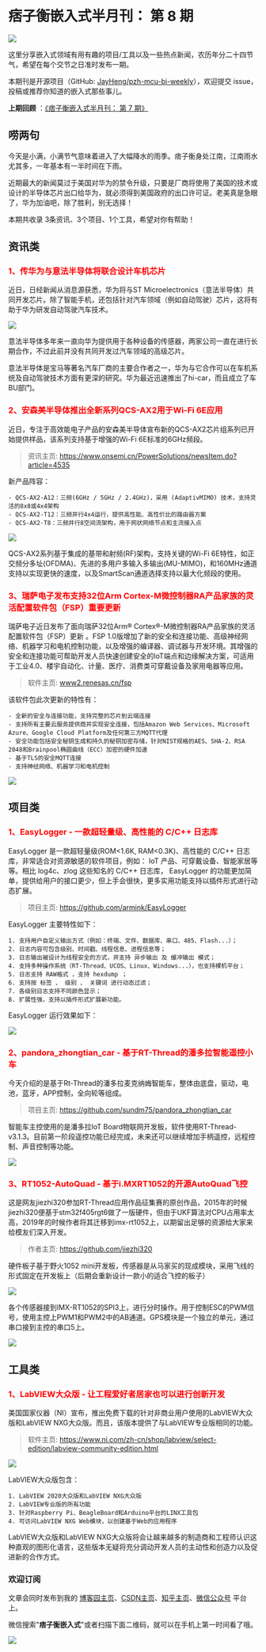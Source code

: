 # 痞子衡嵌入式半月刊： 第 8 期

![](http://henjay724.com/image/cnblogs/pzh_mcu_bi_weekly.PNG)

这里分享嵌入式领域有用有趣的项目/工具以及一些热点新闻，农历年分二十四节气，希望在每个交节之日准时发布一期。

本期刊是开源项目（GitHub: [JayHeng/pzh-mcu-bi-weekly](https://github.com/JayHeng/pzh-mcu-bi-weekly)），欢迎提交 issue，投稿或推荐你知道的嵌入式那些事儿。

**上期回顾** ：[《痞子衡嵌入式半月刊： 第 7 期》](https://www.cnblogs.com/henjay724/p/12829344.html)

## 唠两句

今天是小满，小满节气意味着进入了大幅降水的雨季。痞子衡身处江南，江南雨水尤其多，一年基本有一半时间在下雨。

近期最大的新闻莫过于美国对华为的禁令升级，只要是厂商将使用了美国的技术或设计的半导体芯片出口给华为，就必须得到美国政府的出口许可证。老美真是急眼了，华为加油吧，除了胜利，别无选择！

本期共收录 3条资讯、3个项目、1个工具，希望对你有帮助！

## 资讯类

### <font color="red">1、传华为与意法半导体将联合设计车机芯片</font>

近日，日经新闻从消息源获悉，华为将与ST Microelectronics（意法半导体）共同开发芯片。除了智能手机，还包括针对汽车领域（例如自动驾驶）芯片，这将有助于华为研发自动驾驶汽车技术。

![](http://henjay724.com/image/biweekly/huawei_st_auto.jpeg)

意法半导体多年来一直向华为提供用于各种设备的传感器，两家公司一直在进行长期合作，不过此前并没有共同开发过汽车领域的高级芯片。

意法半导体是宝马等著名汽车厂商的主要合作者之一，华为与它合作可以在车机系统及自动驾驶技术方面有更深的研究。华为最近迅速推出了hi-car，而且成立了车BU部门。

### <font color="red">2、安森美半导体推出全新系列QCS-AX2用于Wi-Fi 6E应用</font>

近日，专注于高效能电子产品的安森美半导体宣布新的QCS-AX2芯片组系列已开始提供样品，该系列支持基于增强的Wi-Fi 6E标准的6GHz频段。

> 资讯主页: https://www.onsemi.cn/PowerSolutions/newsItem.do?article=4535 

新产品阵容：

```text
- QCS-AX2-A12：三频(6GHz / 5GHz / 2.4GHz)，采用 (AdaptivMIMO) 技术，支持灵活的8x8或4x4架构
- QCS-AX2-T12：三频并行4x4运行，提供高性能、高性价比的路由器方案
- QCS-AX2-T8：三频并行8空间流架构，用于网状网络节点和主流接入点
```

![](http://henjay724.com/image/biweekly/onsemi_QCS-AX2.jpg)

QCS-AX2系列基于集成的基带和射频(RF)架构，支持关键的Wi-Fi 6E特性，如正交频分多址(OFDMA)、先进的多用户多输入多输出(MU-MIMO)，和160MHz通道支持以实现更快的速度，以及SmartScan通道选择支持以最大化频段的使用。 

### <font color="red">3、瑞萨电子发布支持32位Arm Cortex-M微控制器RA产品家族的灵活配置软件包（FSP）重要更新</font>

瑞萨电子近日发布了面向瑞萨32位Arm® Cortex®-M微控制器RA产品家族的灵活配置软件包（FSP）更新 。FSP 1.0版增加了新的安全和连接功能、高级神经网络、机器学习和电机控制功能，以及增强的编译器、调试器与开发环境。其增强的安全和连接功能可帮助开发人员快速创建安全的IoT端点和边缘解决方案，可适用于工业4.0、楼宇自动化、计量、医疗、消费类可穿戴设备及家用电器等应用。 

> 软件主页: [www2.renesas.cn/fsp](https://www2.renesas.cn/cn/zh/products/software-tools/software-os-middleware-driver/software-package/ra-fsp.html?utm_campaign=mcu_ra&utm_source=press_release&utm_medium=press_release&utm_content=fsp) 

该软件包此次更新的特性有：

```text
- 全新的安全与连接功能，支持完整的芯片到云端连接
- 支持所有主要云服务提供商并实现安全连接，包括Amazon Web Services、Microsoft Azure、Google Cloud Platform及任何第三方MQTT代理
- 安全功能包括安全秘钥生成和持久的秘钥加密存储，针对NIST规格的AES、SHA-2、RSA 2048和Brainpool椭圆曲线（ECC）加密的硬件加速
- 基于TLS的安全MQTT连接
- 支持神经网络、机器学习和电机控制
```

![](http://henjay724.com/image/biweekly/renesas_RA_FSP.png)

## 项目类

### <font color="red">1、EasyLogger - 一款超轻量级、高性能的 C/C++ 日志库</font>

EasyLogger 是一款超轻量级(ROM<1.6K, RAM<0.3K)、高性能的 C/C\++ 日志库，非常适合对资源敏感的软件项目，例如： IoT 产品、可穿戴设备、智能家居等等。相比 log4c、zlog 这些知名的 C/C++ 日志库， EasyLogger 的功能更加简单，提供给用户的接口更少，但上手会很快，更多实用功能支持以插件形式进行动态扩展。

> 项目主页: https://github.com/armink/EasyLogger

EasyLogger 主要特性如下：

```text
1. 支持用户自定义输出方式（例如：终端、文件、数据库、串口、485、Flash...）；
2. 日志内容可包含级别、时间戳、线程信息、进程信息等；
3. 日志输出被设计为线程安全的方式，并支持 异步输出 及 缓冲输出 模式；
4. 支持多种操作系统（RT-Thread、UCOS、Linux、Windows...），也支持裸机平台；
5. 日志支持 RAW格式 ，支持 hexdump ；
6. 支持按 标签 、 级别 、 关键词 进行动态过滤；
7. 各级别日志支持不同颜色显示；
8. 扩展性强，支持以插件形式扩展新功能。
```

EasyLogger 运行效果如下：

![](http://henjay724.com/image/biweekly/EasyLogger_Demo.gif)

### <font color="red">2、pandora_zhongtian_car - 基于RT-Thread的潘多拉智能遥控小车</font>

今天介绍的是基于Rt-Thread的潘多拉麦克纳娒智能车，整体由底盘，驱动，电池，蓝牙，APP控制，全向轮等组成。

> 项目主页: https://github.com/sundm75/pandora_zhongtian_car

智能车主控使用的是潘多拉IoT Board物联网开发板，软件使用RT-Thread-v3.1.3。目前第一阶段遥控功能已经完成，未来还可以继续增加手柄遥控，远程控制、声音控制等功能。

![](http://henjay724.com/image/biweekly/rtt_bluetooth_car.gif)

### <font color="red">3、RT1052-AutoQuad - 基于i.MXRT1052的开源AutoQuad飞控</font>

这是网友jiezhi320参加RT-Thread应用作品征集赛的原创作品，2015年的时候jiezhi320便基于stm32f405rgt6做了一版硬件，但由于UKF算法对CPU占用率太高，2019年的时候作者将其迁移到imx-rt1052上，以期留出足够的资源给大家来给模友们深入开发。

> 作者主页: https://github.com/jiezhi320

硬件板子基于野火1052 mini开发板，传感器是从马家买的现成模块，采用飞线的形式固定在开发板上（后期会重新设计一款小的适合飞控的板子）

![](http://henjay724.com/image/biweekly/RT1052_AutoQuad_View.png)

各个传感器接到IMX-RT1052的SPI3上，进行分时操作。用于控制ESC的PWM信号，使用主控上PWM1和PWM2中的AB通道。GPS模块是一个独立的单元，通过串口接到主控的串口5上。

![](http://henjay724.com/image/biweekly/RT1052_AutoQuad_BlockDiagram.png)

## 工具类

### <font color="red">1、LabVIEW大众版 - 让工程爱好者居家也可以进行创新开发</font>

美国国家仪器（NI）宣布，推出免费下载的针对非商业用户使用的LabVIEW大众版和LabVIEW NXG大众版。而且，该版本提供了与LabVIEW专业版相同的功能。

> 软件主页: https://www.ni.com/zh-cn/shop/labview/select-edition/labview-community-edition.html

![](http://henjay724.com/image/biweekly/LabVIEW_Community.PNG)

LabVIEW大众版包含：

```text
1. LabVIEW 2020大众版和LabVIEW NXG大众版
2. LabVIEW专业版的所有功能
3. 针对Raspberry Pi、BeagleBoard和Arduino平台的LINX工具包
4. 可访问LabVIEW NXG Web模块，以创建基于Web的应用程序
```

LabVIEW大众版和LabVIEW NXG大众版将会让越来越多的制造商和工程师认识这种直观的图形化语言，这些版本无疑将充分调动开发人员的主动性和创造力以及促进新的合作方式。

### 欢迎订阅

文章会同时发布到我的 [博客园主页](https://www.cnblogs.com/henjay724/)、[CSDN主页](https://blog.csdn.net/henjay724)、[知乎主页](https://www.zhihu.com/people/henjay724)、[微信公众号](http://weixin.sogou.com/weixin?type=1&query=痞子衡嵌入式) 平台上。

微信搜索"__痞子衡嵌入式__"或者扫描下面二维码，就可以在手机上第一时间看了哦。

![](http://henjay724.com/image/github/pzhMcu_qrcode_258x258.jpg)


